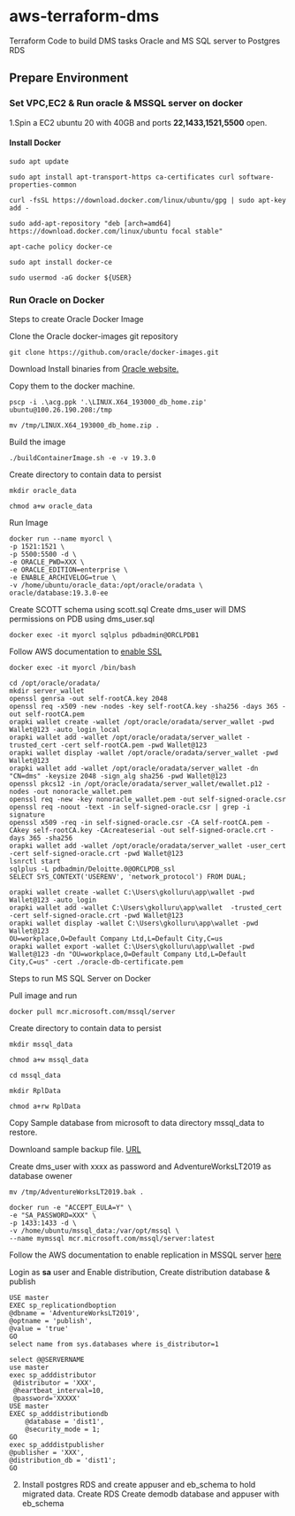 # aws-terraform-dms
Terraform Code to build DMS tasks Oracle and MS SQL server to Postgres RDS

## Prepare Environment

### Set VPC,EC2 & Run oracle & MSSQL server on docker

1.Spin a EC2 ubuntu 20 with 40GB and ports __22,1433,1521,5500__ open.

#### Install Docker

`sudo apt update`

`sudo apt install apt-transport-https ca-certificates curl software-properties-common`

`curl -fsSL https://download.docker.com/linux/ubuntu/gpg | sudo apt-key add -`

`sudo add-apt-repository "deb [arch=amd64] https://download.docker.com/linux/ubuntu focal stable"`

`apt-cache policy docker-ce`

`sudo apt install docker-ce`

`sudo usermod -aG docker ${USER}`

### Run Oracle on Docker

 Steps to create Oracle Docker Image
 
Clone the Oracle docker-images git repository

`git clone https://github.com/oracle/docker-images.git`

Download Install binaries from [Oracle website.](https://www.oracle.com/database/technologies/oracle19c-linux-downloads.html)

Copy them to the docker machine.

`pscp -i .\acg.ppk '.\LINUX.X64_193000_db_home.zip' ubuntu@100.26.190.208:/tmp`

`mv /tmp/LINUX.X64_193000_db_home.zip .`

Build the image

`./buildContainerImage.sh -e -v 19.3.0`

Create directory to contain data to persist

`mkdir oracle_data`

`chmod a+w oracle_data`

Run Image

```
docker run --name myorcl \
-p 1521:1521 \
-p 5500:5500 -d \
-e ORACLE_PWD=XXX \
-e ORACLE_EDITION=enterprise \
-e ENABLE_ARCHIVELOG=true \
-v /home/ubuntu/oracle_data:/opt/oracle/oradata \
oracle/database:19.3.0-ee
```

Create SCOTT schema using scott.sql 
Create dms_user will DMS permissions on PDB using dms_user.sql

`docker exec -it myorcl sqlplus pdbadmin@ORCLPDB1`

Follow AWS documentation to [enable SSL](https://docs.aws.amazon.com/dms/latest/userguide/CHAP_Source.Oracle.html#CHAP_Security.SSL.Oracle)
```
docker exec -it myorcl /bin/bash

cd /opt/oracle/oradata/
mkdir server_wallet
openssl genrsa -out self-rootCA.key 2048
openssl req -x509 -new -nodes -key self-rootCA.key -sha256 -days 365 -out self-rootCA.pem
orapki wallet create -wallet /opt/oracle/oradata/server_wallet -pwd  Wallet@123 -auto_login_local
orapki wallet add -wallet /opt/oracle/oradata/server_wallet -trusted_cert -cert self-rootCA.pem -pwd Wallet@123
orapki wallet display -wallet /opt/oracle/oradata/server_wallet -pwd Wallet@123
orapki wallet add -wallet /opt/oracle/oradata/server_wallet -dn "CN=dms" -keysize 2048 -sign_alg sha256 -pwd Wallet@123
openssl pkcs12 -in /opt/oracle/oradata/server_wallet/ewallet.p12 -nodes -out nonoracle_wallet.pem
openssl req -new -key nonoracle_wallet.pem -out self-signed-oracle.csr
openssl req -noout -text -in self-signed-oracle.csr | grep -i signature
openssl x509 -req -in self-signed-oracle.csr -CA self-rootCA.pem -CAkey self-rootCA.key -CAcreateserial -out self-signed-oracle.crt -days 365 -sha256
orapki wallet add -wallet /opt/oracle/oradata/server_wallet -user_cert -cert self-signed-oracle.crt -pwd Wallet@123
lsnrctl start
sqlplus -L pdbadmin/Deloitte.0@ORCLPDB_ssl
SELECT SYS_CONTEXT('USERENV', 'network_protocol') FROM DUAL;

orapki wallet create -wallet C:\Users\gkolluru\app\wallet -pwd  Wallet@123 -auto_login
orapki wallet add -wallet C:\Users\gkolluru\app\wallet  -trusted_cert -cert self-signed-oracle.crt -pwd Wallet@123
orapki wallet display -wallet C:\Users\gkolluru\app\wallet -pwd Wallet@123
OU=workplace,O=Default Company Ltd,L=Default City,C=us
orapki wallet export -wallet C:\Users\gkolluru\app\wallet -pwd Wallet@123 -dn "OU=workplace,O=Default Company Ltd,L=Default City,C=us" -cert ./oracle-db-certificate.pem
```

Steps to run MS SQL Server on Docker

Pull image and run 

`docker pull mcr.microsoft.com/mssql/server`

Create directory to contain data to persist

`mkdir mssql_data`

`chmod a+w mssql_data`

`cd mssql_data`

`mkdir RplData`

`chmod a+rw RplData`

Copy Sample database from microsoft to data directory mssql_data  to restore.

Downloand sample backup file. [URL](https://docs.microsoft.com/en-us/sql/samples/adventureworks-install-configure?view=sql-server-ver15&tabs=ssms)

Create dms_user with xxxx as password and AdventureWorksLT2019 as database owener

`mv /tmp/AdventureWorksLT2019.bak .`

```
docker run -e "ACCEPT_EULA=Y" \
-e "SA_PASSWORD=XXX" \
-p 1433:1433 -d \
-v /home/ubuntu/mssql_data:/var/opt/mssql \
--name mymssql mcr.microsoft.com/mssql/server:latest
```
Follow the AWS documentation to enable replication in MSSQL server [here](https://docs.aws.amazon.com/dms/latest/userguide/CHAP_Source.SQLServer.html#CHAP_Source.SQLServer.Prerequisites)

Login as **sa** user and Enable distribution, Create distribution database & publish
```
USE master 
EXEC sp_replicationdboption 
@dbname = 'AdventureWorksLT2019', 
@optname = 'publish', 
@value = 'true'
GO
select name from sys.databases where is_distributor=1

select @@SERVERNAME
use master
exec sp_adddistributor 
 @distributor = 'XXX',
 @heartbeat_interval=10,
 @password='XXXXX'
USE master
EXEC sp_adddistributiondb 
    @database = 'dist1', 
    @security_mode = 1;
GO
exec sp_adddistpublisher 
@publisher = 'XXX', 
@distribution_db = 'dist1';
GO
```

2. Install postgres RDS and create appuser and eb_schema to hold migrated data.
Create RDS
Create demodb database and appuser with eb_schema
